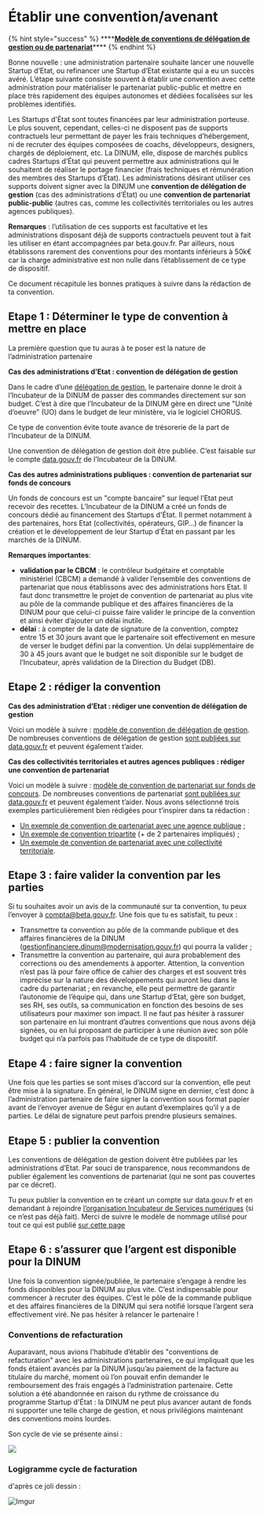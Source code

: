 # Établir une convention/avenant

{% hint style="success" %}
\*\*\*\*[**Modèle de conventions de délégation de gestion ou de partenariat**](https://docs.google.com/document/d/1i-6oZUv4as_no8lJ_NeqvdcaQ5k-08oT2lE-7nzgTew/edit)\*\*\*\*
{% endhint %}

Bonne nouvelle : une administration partenaire souhaite lancer une nouvelle Startup d’Etat, ou refinancer une Startup d’Etat existante qui a eu un succès avéré. L’étape suivante consiste souvent à établir une convention avec cette administration pour matérialiser le partenariat public-public et mettre en place très rapidement des équipes autonomes et dédiées focalisées sur les problèmes identifiés.

Les Startups d'État sont toutes financées par leur administration porteuse. Le plus souvent, cependant, celles-ci ne disposent pas de supports contractuels leur permettant de payer les frais techniques d’hébergement, ni de recruter des équipes composées de coachs, développeurs, designers, chargés de déploiement, etc. La DINUM, elle, dispose de marchés publics cadres Startups d’État qui peuvent permettre aux administrations qui le souhaitent de réaliser le portage financier \(frais techniques et rémunération des membres des Startups d’État\). Les administrations désirant utiliser ces supports doivent signer avec la DINUM une **convention de délégation de gestion** \(cas des administrations d’État\) ou une **convention de partenariat public-public** \(autres cas, comme les collectivités territoriales ou les autres agences publiques\).

**Remarques** : l’utilisation de ces supports est facultative et les administrations disposant déjà de supports contractuels peuvent tout à fait les utiliser en étant accompagnées par beta.gouv.fr. Par ailleurs, nous établissons rarement des conventions pour des montants inférieurs à 50k€ car la charge administrative est non nulle dans l’établissement de ce type de dispositif.

Ce document récapitule les bonnes pratiques à suivre dans la rédaction de ta convention.

## Etape 1 : Déterminer le type de convention à mettre en place <a id="etape-1-determiner-le-type-de-convention-a-mettre-en-place"></a>

La première question que tu auras à te poser est la nature de l’administration partenaire

**Cas des administrations d’Etat : convention de délégation de gestion**

Dans le cadre d’une [délégation de gestion](https://www.legifrance.gouv.fr/affichTexte.do?cidTexte=JORFTEXT000000807249), le partenaire donne le droit à l’Incubateur de la DINUM de passer des commandes directement sur son budget. C’est à dire que l’Incubateur de la DINUM gère en direct une "Unité d’oeuvre" \(UO\) dans le budget de leur ministère, via le logiciel CHORUS.

Ce type de convention évite toute avance de trésorerie de la part de l’Incubateur de la DINUM.

Une convention de délégation de gestion doit être publiée. C’est faisable sur le compte [data.gouv.fr](https://www.data.gouv.fr/fr/datasets/conventions-de-partenariat/) de l’Incubateur de la DINUM.

**Cas des autres administrations publiques : convention de partenariat sur fonds de concours**

Un fonds de concours est un "compte bancaire" sur lequel l’Etat peut recevoir des recettes. L’Incubateur de la DINUM a créé un fonds de concours dédié au financement des Startups d'État. Il permet notamment à des partenaires, hors Etat \(collectivités, opérateurs, GIP…\) de financer la création et le développement de leur Startup d'État en passant par les marchés de la DINUM.

**Remarques importantes**:

* **validation par le CBCM** : le contrôleur budgétaire et comptable ministériel \(CBCM\) a demandé à valider l’ensemble des conventions de partenariat que nous établissons avec des administrations hors Etat. Il faut donc transmettre le projet de convention de partenariat au plus vite au pôle de la commande publique et des affaires financières de la DINUM pour que celui-ci puisse faire valider le principe de la convention et ainsi éviter d’ajouter un délai inutile.
* **délai** : à compter de la date de signature de la convention, comptez entre 15 et 30 jours avant que le partenaire soit effectivement en mesure de verser le budget défini par la convention. Un délai supplémentaire de 30 à 45 jours avant que le budget ne soit disponible sur le budget de l’Incubateur, après validation de la Direction du Budget \(DB\).

## Etape 2 : rédiger la convention <a id="etape-2-rediger-la-convention"></a>

**Cas des administration d’Etat : rédiger une convention de délégation de gestion**

Voici un modèle à suivre : [modèle de convention de délégation de gestion](https://docs.google.com/document/d/1i-6oZUv4as_no8lJ_NeqvdcaQ5k-08oT2lE-7nzgTew/edit?usp=sharing). De nombreuses conventions de délégation de gestion [sont publiées sur data.gouv.fr](https://www.data.gouv.fr/fr/datasets/conventions-de-partenariat/#_) et peuvent également t’aider.

**Cas des collectivités territoriales et autres agences publiques : rédiger une convention de partenariat**

Voici un modèle à suivre : [modèle de convention de partenariat sur fonds de concours](https://docs.google.com/document/d/1i-6oZUv4as_no8lJ_NeqvdcaQ5k-08oT2lE-7nzgTew/edit?usp=sharing). De nombreuses conventions de partenariat [sont publiées sur data.gouv.fr](https://www.data.gouv.fr/fr/datasets/conventions-de-partenariat/#_) et peuvent également t’aider. Nous avons sélectionné trois exemples particulièrement bien rédigées pour t’inspirer dans ta rédaction :

* [Un exemple de convention de partenariat avec une agence publique](https://static.data.gouv.fr/resources/conventions-de-partenariat/20181129-155113/convention-anddre-18scc0001-1-.pdf) ;
* [Un exemple de convention tripartite](https://static.data.gouv.fr/resources/conventions-de-partenariat/20181129-154628/convention-mobilite-inclusive-prefetlot-ademe-dinsic-14112018.pdf) \(+ de 2 partenaires impliqués\) ;
* [Un exemple de convention de partenariat avec une collectivité territoriale](https://static.data.gouv.fr/resources/conventions-de-partenariat/20190104-160134/convention-signee-des-2-parties.pdf).

## Etape 3 : faire valider la convention par les parties <a id="etape-3-faire-valider-la-convention-par-les-parties"></a>

Si tu souhaites avoir un avis de la communauté sur ta convention, tu peux l’envoyer à [compta@beta.gouv.fr](mailto:compta@beta.gouv.fr). Une fois que tu es satisfait, tu peux :

* Transmettre ta convention au pôle de la commande publique et des affaires financières de la DINUM \(gestionfinanciere.dinum@modernisation.gouv.fr\) qui pourra la valider ;
* Transmettre la convention au partenaire, qui aura probablement des corrections ou des amendements à apporter. Attention, la convention n’est pas là pour faire office de cahier des charges et est souvent très imprécise sur la nature des développements qui auront lieu dans le cadre du partenariat ; en revanche, elle peut permettre de garantir l’autonomie de l’équipe qui, dans une Startup d’Etat, gère son budget, ses RH, ses outils, sa communication en fonction des besoins de ses utilisateurs pour maximer son impact. Il ne faut pas hésiter à rassurer son partenaire en lui montrant d’autres conventions que nous avons déjà signées, ou en lui proposant de participer à une réunion avec son pôle budget qui n’a parfois pas l’habitude de ce type de dispositif.

## Etape 4 : faire signer la convention <a id="etape-4-faire-signer-la-convention"></a>

Une fois que les parties se sont mises d’accord sur la convention, elle peut être mise à la signature. En général, le DINUM signe en dernier, c’est donc à l’administration partenaire de faire signer la convention sous format papier avant de l’envoyer avenue de Ségur en autant d’exemplaires qu’il y a de parties. Le délai de signature peut parfois prendre plusieurs semaines.

## Etape 5 : publier la convention <a id="etape-5-publier-la-convention"></a>

Les conventions de délégation de gestion doivent être publiées par les administrations d’Etat. Par souci de transparence, nous recommandons de publier également les conventions de partenariat \(qui ne sont pas couvertes par ce décret\).

Tu peux publier la convention en te créant un compte sur data.gouv.fr et en demandant à rejoindre [l’organisation Incubateur de Services numériques](https://www.data.gouv.fr/fr/organizations/incubateur-de-services-numeriques/) \(si ce n’est pas déjà fait\). Merci de suivre le modèle de nommage utilisé pour tout ce qui est publié [sur cette page](https://www.data.gouv.fr/fr/datasets/conventions-de-partenariat/)​

## Etape 6 : s’assurer que l’argent est disponible pour la DINUM <a id="etape-6-sassurer-que-largent-est-disponible-pour-la-dinum"></a>

Une fois la convention signée/publiée, le partenaire s’engage à rendre les fonds disponibles pour la DINUM au plus vite. C’est indispensable pour commencer à recruter des équipes. C’est le pôle de la commande publique et des affaires financières de la DINUM qui sera notifié lorsque l’argent sera effectivement viré. Ne pas hésiter à relancer le partenaire !

### Conventions de refacturation <a id="conventions-de-refacturation"></a>

Auparavant, nous avions l’habitude d’établir des "conventions de refacturation" avec les administrations partenaires, ce qui impliquait que les fonds étaient avancés par la DINUM jusqu’au paiement de la facture au titulaire du marché, moment où l’on pouvait enfin demander le remboursement des frais engagés à l’administration partenaire. Cette solution a été abandonnée en raison du rythme de croissance du programme Startup d'État : la DINUM ne peut plus avancer autant de fonds ni supporter une telle charge de gestion, et nous privilégions maintenant des conventions moins lourdes.

Son cycle de vie se présente ainsi :

![](https://gblobscdn.gitbook.com/assets%2F-M3zJJPRzqnNRhdtTx3k%2F-MN99OHouSodRvWETMLx%2F-MN99dMlvkI5nWmvRqVH%2Ffacturation.svg?alt=media&token=9837d815-4b54-458e-8fef-b1f2ce7ae8e4)

### Logigramme cycle de facturation

d'après ce joli dessin :

 ![Imgur](http://i.imgur.com/TF9CF7s.jpg)​

